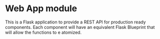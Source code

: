 # Web App module

This is a Flask application to provide a REST API for production ready components.
Each component will have an equivalent Flask Blueprint that will allow the functions to e atomized.

